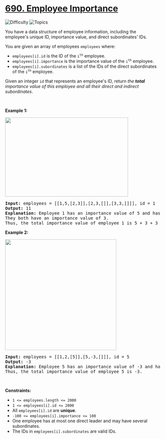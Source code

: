 # [690. Employee Importance](https://leetcode.com/problems/employee-importance)

![Difficulty](https://img.shields.io/badge/Difficulty-Medium-blue.svg) ![Topics](https://img.shields.io/badge/Topics-Hash%20Table,%20Depth%20First%20Search,%20Breadth%20First%20Search-orange.svg)
<br/>

<p>You have a data structure of employee information, including the employee&#39;s unique ID, importance value, and direct subordinates&#39; IDs.</p>

<p>You are given an array of employees <code>employees</code> where:</p>

<ul>
	<li><code>employees[i].id</code> is the ID of the <code>i<sup>th</sup></code> employee.</li>
	<li><code>employees[i].importance</code> is the importance value of the <code>i<sup>th</sup></code> employee.</li>
	<li><code>employees[i].subordinates</code> is a list of the IDs of the direct subordinates of the <code>i<sup>th</sup></code> employee.</li>
</ul>

<p>Given an integer <code>id</code> that represents an employee&#39;s ID, return <em>the <strong>total</strong> importance value of this employee and all their direct and indirect subordinates</em>.</p>

<p>&nbsp;</p>
<p><strong class="example">Example 1:</strong></p>
<img alt="" src="https://assets.leetcode.com/uploads/2021/05/31/emp1-tree.jpg" style="width: 400px; height: 258px;" />
<pre>
<strong>Input:</strong> employees = [[1,5,[2,3]],[2,3,[]],[3,3,[]]], id = 1
<strong>Output:</strong> 11
<strong>Explanation:</strong> Employee 1 has an importance value of 5 and has two direct subordinates: employee 2 and employee 3.
They both have an importance value of 3.
Thus, the total importance value of employee 1 is 5 + 3 + 3 = 11.
</pre>

<p><strong class="example">Example 2:</strong></p>
<img alt="" src="https://assets.leetcode.com/uploads/2021/05/31/emp2-tree.jpg" style="width: 362px; height: 361px;" />
<pre>
<strong>Input:</strong> employees = [[1,2,[5]],[5,-3,[]]], id = 5
<strong>Output:</strong> -3
<strong>Explanation:</strong> Employee 5 has an importance value of -3 and has no direct subordinates.
Thus, the total importance value of employee 5 is -3.
</pre>

<p>&nbsp;</p>
<p><strong>Constraints:</strong></p>

<ul>
	<li><code>1 &lt;= employees.length &lt;= 2000</code></li>
	<li><code>1 &lt;= employees[i].id &lt;= 2000</code></li>
	<li>All <code>employees[i].id</code> are <strong>unique</strong>.</li>
	<li><code>-100 &lt;= employees[i].importance &lt;= 100</code></li>
	<li>One employee has at most one direct leader and may have several subordinates.</li>
	<li>The IDs in <code>employees[i].subordinates</code> are valid IDs.</li>
</ul>

